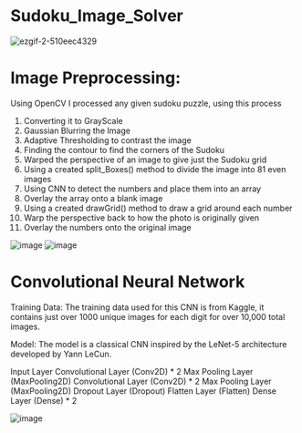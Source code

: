 # Sudoku_Image_Solver

![ezgif-2-510eec4329](https://github.com/NicholasTerek/Sudoku_Image_Solver/assets/139080309/474b9cfb-6cce-4312-a436-ce119a8d4763)







# Image Preprocessing:
Using OpenCV I processed any given sudoku puzzle, using this process

1. Converting it to GrayScale
2. Gaussian Blurring the Image 
3. Adaptive Thresholding to contrast the image 
4. Finding the contour to find the corners of the Sudoku 
5. Warped the perspective of an image to give just the Sudoku grid
6. Using a created split_Boxes() method to divide the image into 81 even images
7. Using CNN to detect the numbers and place them into an array
8. Overlay the array onto a blank image
9. Using a created drawGrid() method to draw a grid around each number
10. Warp the perspective back to how the photo is originally given
11. Overlay the numbers onto the original image


![image](https://github.com/NicholasTerek/Sudoku_Image_Solver/assets/139080309/697618bc-7bd9-4ffd-80b4-aaf9297900fc)
![image](https://github.com/NicholasTerek/Sudoku_Image_Solver/assets/139080309/ff757b23-c984-49ee-a041-86aeb41962d0)




# Convolutional Neural Network

Training Data:
The training data used for this CNN is from Kaggle, it contains just over 1000 unique images for each digit for over 10,000 total images.

Model:
The model is a classical CNN inspired by the LeNet-5 architecture developed by Yann LeCun.

Input Layer
Convolutional Layer (Conv2D) * 2
Max Pooling Layer (MaxPooling2D)
Convolutional Layer (Conv2D) * 2
Max Pooling Layer (MaxPooling2D)
Dropout Layer (Dropout)
Flatten Layer (Flatten)
Dense Layer (Dense) * 2






![image](https://github.com/NicholasTerek/Sudoku_Image_Solver/assets/139080309/400b922f-b6c3-4a40-8268-b17e10873c8d)

